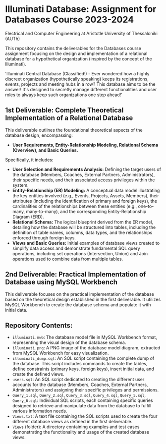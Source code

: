 # Illuminati Database: Assignment for Databases Course 2023-2024

Electrical and Computer Engineering at Aristotle University of Thessaloniki (AUTh)

This repository contains the deliverables for the Databases course assignment focusing on the design and implementation of a relational database for a hypothetical organization (inspired by the concept of the Illuminati).

'Illuminati Central Database (Classified!) - Ever wondered how a highly discreet organization (hypothetically speaking) keeps its registrations, events, projects and meeting hubs in a row? This database aims to be the answer! It's designed to secretly manage different functionalities and user roles to always keep such organizations one step ahead!'

## 1st Deliverable: Complete Theoretical Implementation of a Relational Database

This deliverable outlines the foundational theoretical aspects of the database design, encompassing:

* **User Requirements, Entity-Relationship Modeling, Relational Schema (Overview), and Basic Queries.**

Specifically, it includes:

* **User Selection and Requirements Analysis:** Defining the target users of the database (Members, Coaches, External Partners, Administrators), their specific needs, and their associated access privileges within the system.
* **Entity-Relationship (ER) Modeling:** A conceptual data model illustrating the key entities involved (e.g., Events, Projects, Assets, Members), their attributes (including the identification of primary and foreign keys), the cardinalities of the relationships between these entities (e.g., one-to-many, many-to-many), and the corresponding Entity-Relationship Diagram (ERD).
* **Relational Schema:** The logical blueprint derived from the ER model, detailing how the database will be structured into tables, including the definition of table names, columns, data types, and the relationships enforced through foreign keys.
* **Views and Basic Queries:** Initial examples of database views created to simplify data access and demonstrate fundamental SQL query operations, including set operations (Intersection, Union) and Join operations used to combine data from multiple tables.

## 2nd Deliverable: Practical Implementation of Database using MySQL Workbench

This deliverable focuses on the practical implementation of the database based on the theoretical design established in the first deliverable. It utilizes MySQL Workbench to create the database schema and populate it with initial data.

## Repository Contents:

* `illuminati.mwb`: The database model file in MySQL Workbench format, representing the visual design of the database schema.
* `illuminati.png`: A PNG image of the database model diagram, extracted from MySQL Workbench for easy visualization.
* `illuminati_dump.sql`: An SQL script containing the complete dump of the database. This script includes commands to create the tables, define constraints (primary keys, foreign keys), insert initial data, and create the defined views.
* `users.sql`: An SQL script dedicated to creating the different user accounts for the database (Members, Coaches, External Partners, Administrators) and assigning their specific privileges and permissions.
* `Query_1.sql`, `Query_2.sql`, `Query_3.sql`, `Query_4.sql`, `Query_5.sql`, `Query_6.sql`: Individual SQL scripts, each containing specific queries designed to retrieve and manipulate data from the database to fulfill various information needs.
* `Views.txt`: A text file containing the SQL scripts used to create the four different database views as defined in the first deliverable.
* `Views` (folder): A directory containing examples and test cases demonstrating the functionality and usage of the created database views.
